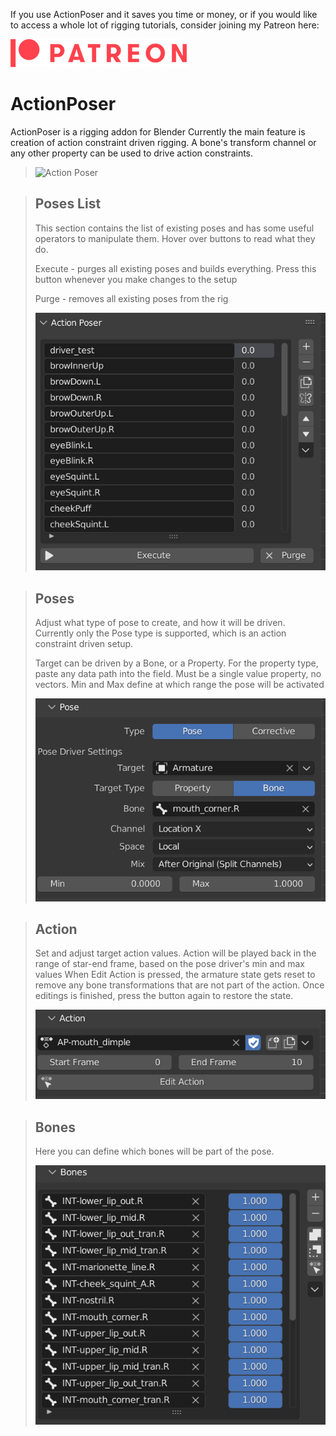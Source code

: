 If you use ActionPoser and it saves you time or money, or if you would like to access a whole lot of rigging tutorials, consider joining my Patreon here:

[![Patreon](images/Digital-Patreon-Logo_FieryCoral.png)](https://www.patreon.com/arminhalac)


# ActionPoser

ActionPoser is a rigging addon for Blender
Currently the main feature is creation of action constraint driven rigging.
A bone's transform channel or any other property can be used to drive action constraints.

> ![Action Poser](images/blender_XRXHmdipBF.gif)

> ## Poses List
> This section contains the list of existing poses and has some useful operators to manipulate them.
> Hover over buttons to read what they do.
> 
> Execute - purges all existing poses and builds everything. Press this button whenever you make changes to the setup
> 
> Purge - removes all existing poses from the rig
> 
> ![Pose List](images/poselist.png)


> ## Poses
> Adjust what type of pose to create, and how it will be driven.
> Currently only the Pose type is supported, which is an action constraint driven setup.
>
>Target can be driven by a Bone, or a Property. For the property type, paste any data path into the field. Must be a single value property, no vectors.
>Min and Max define at which range the pose will be activated
> 
> ![Pose List2](images/pose2.png)


> ## Action
> Set and adjust target action values.
> Action will be played back in the range of star-end frame, based on the pose driver's min and max values
> When Edit Action is pressed, the armature state gets reset to remove any bone transformations that are not part of the action. Once editings is finished, press the button again to restore the state.
> 
> ![Action](images/action.png)


> ## Bones
> Here you can define which bones will be part of the pose.
> 
> ![Bones](images/bones.png)

